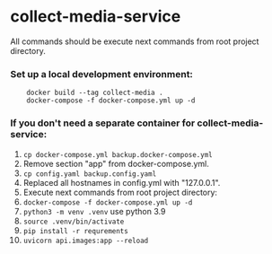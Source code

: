 # collect-media-service
All commands should be execute next commands from root project directory.

### Set up a local development environment:
````
    docker build --tag collect-media .
    docker-compose -f docker-compose.yml up -d
````
### If you don't need a separate container for collect-media-service:
1. ```` cp docker-compose.yml backup.docker-compose.yml ````
2. Remove section "app" from docker-compose.yml.
3. ```` cp config.yaml backup.config.yaml ````
4. Replaced all hostnames in config.yml with "127.0.0.1".
5. Execute next commands from root project directory:
6. ```` docker-compose -f docker-compose.yml up -d ````
7. ```` python3 -m venv .venv ```` use python 3.9
8. ```` source .venv/bin/activate ````
9. ```` pip install -r requrements ````
10. ```` uvicorn api.images:app --reload ````
